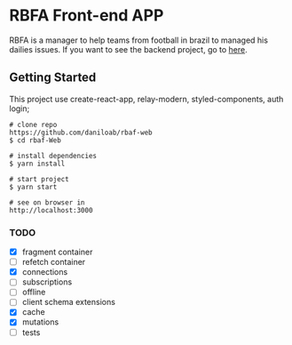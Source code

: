 # RBFA Front-end APP

RBFA is a manager to help teams from football in brazil to managed his dailies issues. If you want to
see the backend project, go to [here](https://github.com/daniloab/rbaf-graphql-api).

## Getting Started 

This project use create-react-app, relay-modern, styled-components, auth login;

```
# clone repo
https://github.com/daniloab/rbaf-web
$ cd rbaf-Web

# install dependencies
$ yarn install

# start project
$ yarn start

# see on browser in
http://localhost:3000

```

### TODO

- [x] fragment container
- [ ] refetch container
- [x] connections
- [ ] subscriptions
- [ ] offline
- [ ] client schema extensions
- [x] cache
- [x] mutations
- [ ] tests 